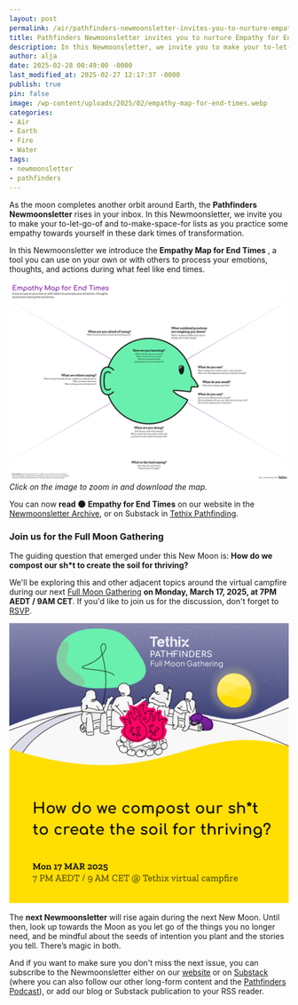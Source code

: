 ```yaml
---
layout: post
permalink: /air/pathfinders-newmoonsletter-invites-you-to-nurture-empathy-for-end-times/
title: Pathfinders Newmoonsletter invites you to nurture Empathy for End Times
description: In this Newmoonsletter, we invite you to make your to-let-go-of and to-make-space-for lists as you practice some empathy towards yourself in these dark times of transformation.
author: alja
date: 2025-02-28 00:49:00 -0000
last_modified_at: 2025-02-27 12:17:37 -0000
publish: true
pin: false
image: /wp-content/uploads/2025/02/empathy-map-for-end-times.webp
categories:
- Air
- Earth
- Fire
- Water
tags:
- newmoonsletter
- pathfinders
---
```

As the moon completes another orbit around Earth, the **Pathfinders Newmoonsletter** rises in your inbox. In this Newmoonsletter, we invite you to make your to-let-go-of and to-make-space-for lists as you practice some empathy towards yourself in these dark times of transformation.

In this Newmoonsletter we introduce the **Empathy Map for End Times** , a tool you can use on your own or with others to process your emotions, thoughts, and actions during what feel like end times.

[![](/wp-content/uploads/2025/02/empathy-map-for-end-times.webp)](/wp-content/uploads/2025/02/empathy-map-for-end-times.webp)_Click on the image to zoom in and download the map._

You can now **read 🌑** **Empathy for End Times** on our website in the [Newmoonsletter Archive](https://tethix.co/pathfinders/#newmoonsletter-archive), or on Substack in [Tethix Pathfinding](https://tethix.substack.com/s/pathfinders-newmoonsletter).

### Join us for the Full Moon Gathering

The guiding question that emerged under this New Moon is: **How do we compost our sh*t to create the soil for thriving?**

We'll be exploring this and other adjacent topics around the virtual campfire during our next [Full Moon Gathering](https://lu.ma/yh2ihlfi) **on Monday, March 17, 2025, at 7PM AEDT / 9AM CET**. If you'd like to join us for the discussion, don't forget to [RSVP](https://lu.ma/yh2ihlfi).

![](/wp-content/uploads/2025/02/pathfinders-full-moon-gathering_2025-03-17.png)

The **next Newmoonsletter** will rise again during the next New Moon. Until then, look up towards the Moon as you let go of the things you no longer need, and be mindful about the seeds of intention you plant and the stories you tell. There’s magic in both.

And if you want to make sure you don't miss the next issue, you can subscribe to the Newmoonsletter either on our [website](https://tethix.co/pathfinders/#subscribe) or on [Substack](https://tethix.substack.com/) (where you can also follow our other long-form content and the [Pathfinders Podcast](https://tethix.co/pathfinders/#podcast)), or add our blog or Substack publication to your RSS reader.

